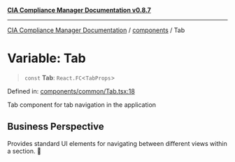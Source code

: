 [**CIA Compliance Manager Documentation v0.8.7**](../../README.md)

***

[CIA Compliance Manager Documentation](../../modules.md) / [components](../README.md) / Tab

# Variable: Tab

> `const` **Tab**: `React.FC`\<`TabProps`\>

Defined in: [components/common/Tab.tsx:18](https://github.com/Hack23/cia-compliance-manager/blob/c1b03266cad85c2f58531e3fd0aea147fa649ae0/src/components/common/Tab.tsx#L18)

Tab component for tab navigation in the application

## Business Perspective
Provides standard UI elements for navigating between different views within a section. 📑
